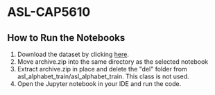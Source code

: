 # ASL-CAP5610

## How to Run the Notebooks
1. Download the dataset by clicking [here](https://www.kaggle.com/datasets/grassknoted/asl-alphabet).
2. Move archive.zip into the same directory as the selected notebook
3. Extract archive.zip in place and delete the "del" folder from asl_alphabet_train/asl_alphabet_train.  This class is not used.
4. Open the Jupyter notebook in your IDE and run the code.
